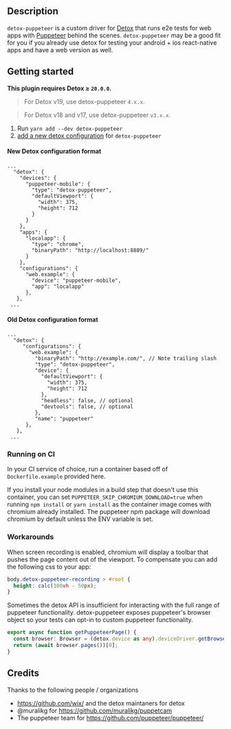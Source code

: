 ## Description

`detox-puppeteer` is a custom driver for [Detox](https://github.com/wix/Detox/) that runs e2e tests for web apps with [Puppeteer](https://github.com/puppeteer/puppeteer/) behind the scenes. `detox-puppeteer` may be a good fit for you if you already use detox for testing your android + ios react-native apps and have a web version as well.

## Getting started

**This plugin requires Detox ≥ `20.0.0`.**

> For Detox v19, use detox-puppeteer `4.x.x`.

> For Detox v18 and v17, use detox-puppeteer `v3.x.x`.

1. Run `yarn add --dev detox-puppeteer`
1. [add a new detox configuration](https://github.com/wix/Detox/blob/master/docs/APIRef.Configuration.md) for `detox-puppeteer`

#### New Detox configuration format

```
...
  "detox": {
    "devices": {
      "puppeteer-mobile": {
        "type": "detox-puppeteer",
        "defaultViewport": {
          "width": 375,
          "height": 712
        }
      }
    },
    "apps": {
      "localapp": {
        "type": "chrome",
        "binaryPath": "http://localhost:8889/"
      }
    },
    "configurations": {
      "web.example": {
        "device": "puppeteer-mobile",
        "app": "localapp"
      },
   },
 ...
```


#### Old Detox configuration format

```
...
  "detox": {
     "configurations": {
       "web.example": {
         "binaryPath": "http://example.com/", // Note trailing slash
         "type": "detox-puppeteer",
         "device": {
           "defaultViewport": {
             "width": 375,
             "height": 712
           },
           "headless": false, // optional
           "devtools": false, // optional
         },
         "name": "puppeteer"
      },
   },
 ...
```

### Running on CI

In your CI service of choice, run a container based off of `Dockerfile.example` provided here.

If you install your node modules in a build step that doesn't use this container, you can set
`PUPPETEER_SKIP_CHROMIUM_DOWNLOAD=true` when running `npm install` or `yarn install` as the
container image comes with chromium already installed. The puppeteer npm package will download
chromium by default unless the ENV variable is set.

### Workarounds

When screen recording is enabled, chromium will display a toolbar that pushes the page content
out of the viewport. To compensate you can add the following css to your app:

```css
body.detox-puppeteer-recording > #root {
  height: calc(100vh - 50px);
}
```

Sometimes the detox API is insufficient for interacting with the full range of puppeteer
functionality. detox-puppeteer exposes puppeteer's browser object so your tests can opt-in to
custom puppeteer functionality.

```ts
export async function getPuppeteerPage() {
  const browser: Browser = (detox.device as any).deviceDriver.getBrowser();
  return (await browser.pages())[0];
}
```

## Credits

Thanks to the following people / organizations

- https://github.com/wix/ and the detox maintaners for detox
- @muralikg for https://github.com/muralikg/puppetcam
- The puppeteer team for https://github.com/puppeteer/puppeteer/
